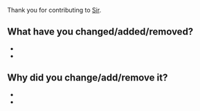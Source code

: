 Thank you for contributing to [Sir](https://github.com/komuw/sir/pull/11).                     


## What have you changed/added/removed?
-
-

## Why did you change/add/remove it?
-
-
